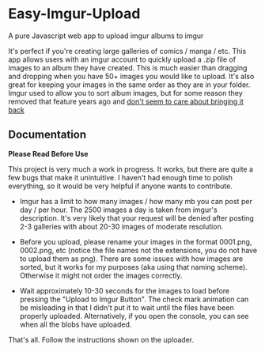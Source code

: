 # Easy-Imgur-Upload

A pure Javascript web app to upload imgur albums to imgur

It's perfect if you're creating large galleries of comics / manga / etc. This app allows users with an imgur account to quickly upload a .zip file of images to an album they have created. This is much easier than dragging and dropping when you have 50+ images you would like to upload. It's also great for keeping your images in the same order as they are in your folder. Imgur used to allow you to sort album images, but for some reason they removed that feature years ago and [don't seem to care about bringing it back](https://community.imgur.com/t/how-do-i-sort-by-filename/44312)

## Documentation
**Please Read Before Use**

This project is very much a work in progress. It works, but there are quite a few bugs that make it unintuitive. I haven't had enough time to polish everything, so it would be very helpful if anyone wants to contribute.

* Imgur has a limit to how many images / how many mb you can post per day / per hour. The 2500 images a day is taken from imgur's description. It's very likely that your request will be denied after posting 2-3 galleries with about 20-30 images of moderate resolution.

* Before you upload, please rename your images in the format 0001.png, 0002.png, etc (notice the file names not the extensions, you do not have to upload them as png). There are some issues with how images are sorted, but it works for my purposes (aka using that naming scheme). Otherwise it might not order the images correctly.

* Wait approximately 10-30 seconds for the images to load before pressing the "Upload to Imgur Button". The check mark animation can be misleading in that I didn't put it to wait until the files have been properly uploaded. Alternatively, if you open the console, you can see when all the blobs have uploaded.

That's all. Follow the instructions shown on the uploader. 


